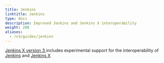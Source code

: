 ```yaml
---
title: Jenkins
linktitle: Jenkins
type: docs
description: Improved Jenkins and Jenkins X interoperability
weight: 200
aliases:
  - /v3/guides/jenkins
---
```



[Jenkins X version 3 ](/v3/guides/jx3/) includes experimental support for the interoperability of [Jenkins](https://jenkins.io) and [Jenkins X](/v3/about/)

